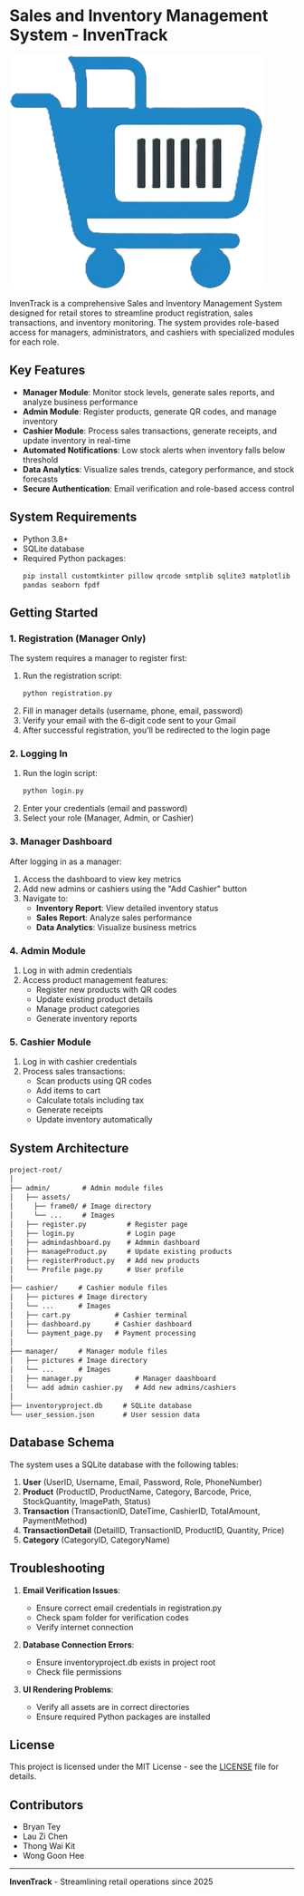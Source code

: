 # Sales and Inventory Management System - InvenTrack

![InvenTrack Logo](InvenTrack/manager/pictures/logo.png)

InvenTrack is a comprehensive Sales and Inventory Management System designed for retail stores to streamline product registration, sales transactions, and inventory monitoring. The system provides role-based access for managers, administrators, and cashiers with specialized modules for each role.

## Key Features

- **Manager Module**: Monitor stock levels, generate sales reports, and analyze business performance
- **Admin Module**: Register products, generate QR codes, and manage inventory
- **Cashier Module**: Process sales transactions, generate receipts, and update inventory in real-time
- **Automated Notifications**: Low stock alerts when inventory falls below threshold
- **Data Analytics**: Visualize sales trends, category performance, and stock forecasts
- **Secure Authentication**: Email verification and role-based access control

## System Requirements

- Python 3.8+
- SQLite database
- Required Python packages:
  ```
  pip install customtkinter pillow qrcode smtplib sqlite3 matplotlib pandas seaborn fpdf
  ```

## Getting Started

### 1. Registration (Manager Only)
The system requires a manager to register first:

1. Run the registration script:
   ```bash
   python registration.py
   ```
2. Fill in manager details (username, phone, email, password)
3. Verify your email with the 6-digit code sent to your Gmail
4. After successful registration, you'll be redirected to the login page

### 2. Logging In
1. Run the login script:
   ```bash
   python login.py
   ```
2. Enter your credentials (email and password)
3. Select your role (Manager, Admin, or Cashier)

### 3. Manager Dashboard
After logging in as a manager:
1. Access the dashboard to view key metrics
2. Add new admins or cashiers using the "Add Cashier" button
3. Navigate to:
   - **Inventory Report**: View detailed inventory status
   - **Sales Report**: Analyze sales performance
   - **Data Analytics**: Visualize business metrics

### 4. Admin Module
1. Log in with admin credentials
2. Access product management features:
   - Register new products with QR codes
   - Update existing product details
   - Manage product categories
   - Generate inventory reports

### 5. Cashier Module
1. Log in with cashier credentials
2. Process sales transactions:
   - Scan products using QR codes
   - Add items to cart
   - Calculate totals including tax
   - Generate receipts
   - Update inventory automatically

## System Architecture

```
project-root/
│
├── admin/        # Admin module files
│   ├── assets/
│     ├── frame0/ # Image directory
│     └── ...     # Images
│   ├── register.py          # Register page
│   ├── login.py             # Login page
│   ├── admindashboard.py    # Admmin dashboard
│   ├── manageProduct.py     # Update existing products 
│   ├── registerProduct.py   # Add new products
│   └── Profile page.py      # User profile
│
├── cashier/     # Cashier module files
│   ├── pictures # Image directory
│   └── ...      # Images
│   ├── cart.py           # Cashier terminal
│   ├── dashboard.py      # Cashier dashboard
│   └── payment_page.py   # Payment processing 
│
├── manager/     # Manager module files
│   ├── pictures # Image directory
│   └── ...      # Images
│   ├── manager.py             # Manager daashboard
│   └── add admin cashier.py   # Add new admins/cashiers
│
├── inventoryproject.db     # SQLite database
└── user_session.json       # User session data
```

## Database Schema

The system uses a SQLite database with the following tables:

1. **User** (UserID, Username, Email, Password, Role, PhoneNumber)
2. **Product** (ProductID, ProductName, Category, Barcode, Price, StockQuantity, ImagePath, Status)
3. **Transaction** (TransactionID, DateTime, CashierID, TotalAmount, PaymentMethod)
4. **TransactionDetail** (DetailID, TransactionID, ProductID, Quantity, Price)
5. **Category** (CategoryID, CategoryName)

## Troubleshooting

1. **Email Verification Issues**:
   - Ensure correct email credentials in registration.py
   - Check spam folder for verification codes
   - Verify internet connection

2. **Database Connection Errors**:
   - Ensure inventoryproject.db exists in project root
   - Check file permissions

3. **UI Rendering Problems**:
   - Verify all assets are in correct directories
   - Ensure required Python packages are installed

## License

This project is licensed under the MIT License - see the [LICENSE](LICENSE) file for details.

## Contributors

- Bryan Tey
- Lau Zi Chen
- Thong Wai Kit
- Wong Goon Hee

---

**InvenTrack** - Streamlining retail operations since 2025
